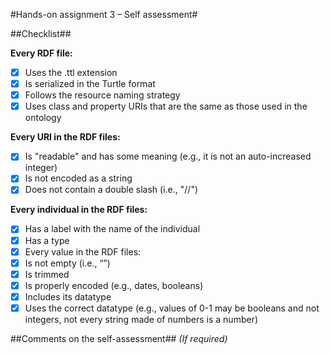 #Hands-on assignment 3 – Self assessment#

##Checklist##

**Every RDF file:**

- [X] Uses the .ttl extension
- [X] Is serialized in the Turtle format
- [X] Follows the resource naming strategy
- [X] Uses class and property URIs that are the same as those used in the ontology

**Every URI in the RDF files:**

- [X] Is "readable" and has some meaning (e.g., it is not an auto-increased integer) 
- [X] Is not encoded as a string
- [X] Does not contain a double slash (i.e., "//")

**Every individual in the RDF files:**

- [X] Has a label with the name of the individual
- [X] Has a type
- [X] Every value in the RDF files:
- [X] Is not empty (i.e., “”)
- [X] Is trimmed
- [X] Is properly encoded (e.g., dates, booleans)
- [X] Includes its datatype
- [X] Uses the correct datatype (e.g., values of 0-1 may be booleans and not integers, not every string made of numbers is a number) 

##Comments on the self-assessment##
_(If required)_

